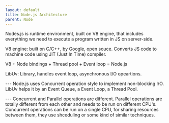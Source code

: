 ```yaml
---
layout: default
title: Node.js Architecture
parent: Node
---
```


Nodes.js is runtime environment, built on V8 engine, that includes everything we need to execute a program written in JS on server-side.

V8 engine: built on C/C++, by Google, open souce. Converts JS code to machine code using JIT (Just In Time) compiler.

V8 + Node bindings + Thread pool + Event loop = Node.js

LibUv: Library, handles event loop, asynchronous I/O opeartions.

--- Node.js uses Concurrent operation style to implement non-blocking I/O. LibUv helps it by an Event Queue, a Event Loop, a Thread Pool.

--- Concurrent and Parallel operations are different. Parallel operations are totally different from each other and needs to be run on different CPU's. Concurrent operations can be run on a single CPU, for sharing resources between them, they use shceduling or some kind of similar techniques.
